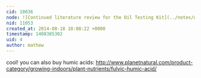 ```yaml
---
cid: 10036
node: ![Continued literature review for the Oil Testing Kit](../notes/warren/08-14-2014/continued-literature-review-for-the-oil-testing-kit)
nid: 11053
created_at: 2014-08-18 18:08:22 +0000
timestamp: 1408385302
uid: 4
author: mathew
---
```


cool! you can also buy humic acids:
http://www.planetnatural.com/product-category/growing-indoors/plant-nutrients/fulvic-humic-acid/